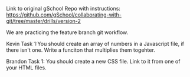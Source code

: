 Link to original gSchool Repo with instructions:
https://github.com/gSchool/collaborating-with-git/tree/master/drills/version-2

We are practicing the feature branch git workflow.

Kevin Task 1:You should create an array of numbers in a Javascript file, if there isn't one. Write a funciton that multiplies them togehter.

Brandon Task 1: You should create a new CSS file. Link to it from one of your HTML files.
